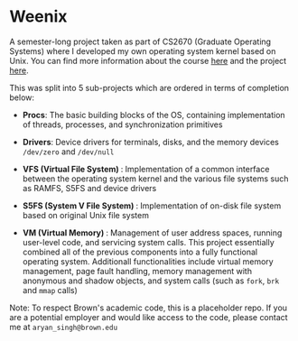 # Weenix

A semester-long project taken as part of CS2670 (Graduate Operating Systems) where I developed my own operating system kernel based on Unix. You can find more information about the course [here](https://brown-cs1690.github.io/brown-cs167-s24/) and the project [here](https://github.com/brown-cs1690/handout/wiki).

This was split into 5 sub-projects which are ordered in terms of completion below:

- <b>Procs</b>: The basic building blocks of the OS, containing implementation of threads, processes, and synchronization primitives
- <b>Drivers</b>: Device drivers for terminals, disks, and the memory devices `/dev/zero` and `/dev/null`
- <b>VFS (Virtual File System) </b>: Implementation of a common interface between the operating system kernel and the various file systems such as RAMFS, S5FS and device drivers

- <b> S5FS (System V File System) </b>: Implementation of on-disk file system based on original Unix file system
- <b> VM (Virtual Memory) </b>: Management of user address spaces, running user-level code, and servicing system calls. This project essentially combined all of the previous components into a fully functional operating system. Additionall functionalities include virtual memory management, page fault handling, memory management with anonymous and shadow objects, and system calls (such as `fork`, `brk` and `mmap` calls)

Note: To respect Brown's academic code, this is a placeholder repo. If you are a potential employer and would like access to the code, please contact me at `aryan_singh@brown.edu`
